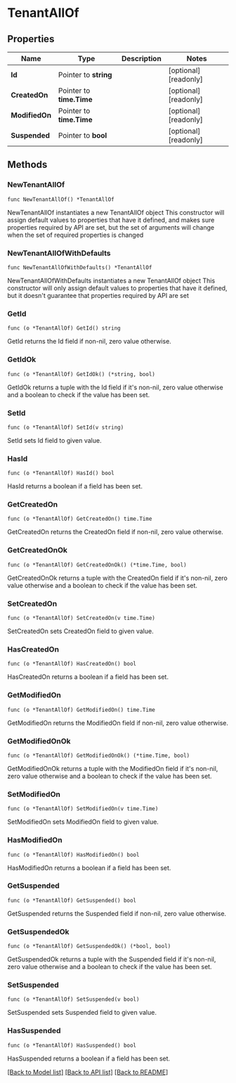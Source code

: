 # TenantAllOf

## Properties

Name | Type | Description | Notes
------------ | ------------- | ------------- | -------------
**Id** | Pointer to **string** |  | [optional] [readonly] 
**CreatedOn** | Pointer to **time.Time** |  | [optional] [readonly] 
**ModifiedOn** | Pointer to **time.Time** |  | [optional] [readonly] 
**Suspended** | Pointer to **bool** |  | [optional] [readonly] 

## Methods

### NewTenantAllOf

`func NewTenantAllOf() *TenantAllOf`

NewTenantAllOf instantiates a new TenantAllOf object
This constructor will assign default values to properties that have it defined,
and makes sure properties required by API are set, but the set of arguments
will change when the set of required properties is changed

### NewTenantAllOfWithDefaults

`func NewTenantAllOfWithDefaults() *TenantAllOf`

NewTenantAllOfWithDefaults instantiates a new TenantAllOf object
This constructor will only assign default values to properties that have it defined,
but it doesn't guarantee that properties required by API are set

### GetId

`func (o *TenantAllOf) GetId() string`

GetId returns the Id field if non-nil, zero value otherwise.

### GetIdOk

`func (o *TenantAllOf) GetIdOk() (*string, bool)`

GetIdOk returns a tuple with the Id field if it's non-nil, zero value otherwise
and a boolean to check if the value has been set.

### SetId

`func (o *TenantAllOf) SetId(v string)`

SetId sets Id field to given value.

### HasId

`func (o *TenantAllOf) HasId() bool`

HasId returns a boolean if a field has been set.

### GetCreatedOn

`func (o *TenantAllOf) GetCreatedOn() time.Time`

GetCreatedOn returns the CreatedOn field if non-nil, zero value otherwise.

### GetCreatedOnOk

`func (o *TenantAllOf) GetCreatedOnOk() (*time.Time, bool)`

GetCreatedOnOk returns a tuple with the CreatedOn field if it's non-nil, zero value otherwise
and a boolean to check if the value has been set.

### SetCreatedOn

`func (o *TenantAllOf) SetCreatedOn(v time.Time)`

SetCreatedOn sets CreatedOn field to given value.

### HasCreatedOn

`func (o *TenantAllOf) HasCreatedOn() bool`

HasCreatedOn returns a boolean if a field has been set.

### GetModifiedOn

`func (o *TenantAllOf) GetModifiedOn() time.Time`

GetModifiedOn returns the ModifiedOn field if non-nil, zero value otherwise.

### GetModifiedOnOk

`func (o *TenantAllOf) GetModifiedOnOk() (*time.Time, bool)`

GetModifiedOnOk returns a tuple with the ModifiedOn field if it's non-nil, zero value otherwise
and a boolean to check if the value has been set.

### SetModifiedOn

`func (o *TenantAllOf) SetModifiedOn(v time.Time)`

SetModifiedOn sets ModifiedOn field to given value.

### HasModifiedOn

`func (o *TenantAllOf) HasModifiedOn() bool`

HasModifiedOn returns a boolean if a field has been set.

### GetSuspended

`func (o *TenantAllOf) GetSuspended() bool`

GetSuspended returns the Suspended field if non-nil, zero value otherwise.

### GetSuspendedOk

`func (o *TenantAllOf) GetSuspendedOk() (*bool, bool)`

GetSuspendedOk returns a tuple with the Suspended field if it's non-nil, zero value otherwise
and a boolean to check if the value has been set.

### SetSuspended

`func (o *TenantAllOf) SetSuspended(v bool)`

SetSuspended sets Suspended field to given value.

### HasSuspended

`func (o *TenantAllOf) HasSuspended() bool`

HasSuspended returns a boolean if a field has been set.


[[Back to Model list]](../README.md#documentation-for-models) [[Back to API list]](../README.md#documentation-for-api-endpoints) [[Back to README]](../README.md)


